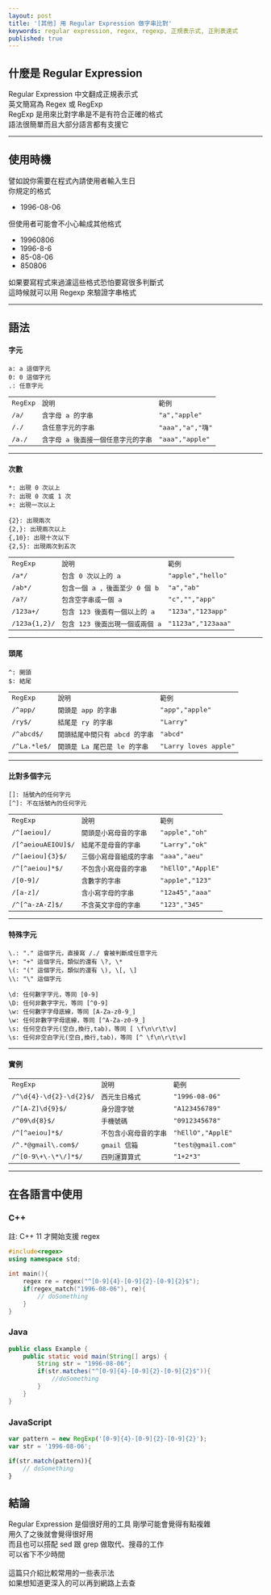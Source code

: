 ```yaml
---
layout: post
title: '[其他] 用 Regular Expression 做字串比對'
keywords: regular expression, regex, regexp, 正規表示式, 正則表達式
published: true
---
```


## 什麼是 Regular Expression

Regular Expression 中文翻成正規表示式<br>
英文簡寫為 Regex 或 RegExp<br>
RegExp 是用來比對字串是不是有符合正確的格式<br>
語法很簡單而且大部分語言都有支援它<br>

---

## 使用時機

譬如說你需要在程式內請使用者輸入生日<br>
你規定的格式

- 1996-08-06

但使用者可能會不小心輸成其他格式<br>

- 19960806
- 1996-8-6
- 85-08-06
- 850806

如果要寫程式來過濾這些格式恐怕要寫很多判斷式<br>
這時候就可以用 Regexp 來驗證字串格式<br>

---

## 語法

#### 字元

```
a: a 這個字元
0: 0 這個字元
.: 任意字元
```

<table style="width:100%; font-family:monospace;">
    <tr>
        <td> RegExp </td>
        <td> 說明 </td>
        <td> 範例 </td> 
    </tr>
    <tr>
        <td> /a/ </td>
        <td> 含字母 a 的字串</td> 
        <td> "a","apple" </td>
    </tr>
    <tr>
        <td> /./ </td>
        <td> 含任意字元的字串 </td>
        <td> "aaa","a","嗨" </td>
    </tr>
    <tr>
        <td> /a./ </td>
        <td> 含字母 a 後面接一個任意字元的字串 </td>
        <td> "aaa","apple" </td>
    </tr>
</table>

---

#### 次數

```
*: 出現 0 次以上
?: 出現 0 次或 1 次
+: 出現一次以上

{2}: 出現兩次
{2,}: 出現兩次以上
{,10}: 出現十次以下
{2,5}: 出現兩次到五次
```

<table style="width:100%; font-family:monospace;">
    <tr>
        <td> RegExp </td>
        <td> 說明 </td>
        <td> 範例 </td> 
    </tr>
    <tr>
        <td> /a*/ </td>
        <td> 包含 0 次以上的 a </td> 
        <td> "apple","hello" </td>
    </tr>
    <tr>
        <td> /ab*/ </td>
        <td> 包含一個 a ，後面至少 0 個 b </td>
        <td> "a","ab" </td>
    </tr>
    <tr>
        <td> /a?/ </td>
        <td> 包含空字串或一個 a </td>
        <td> "c","","app" </td>
    </tr>
    <tr>
        <td> /123a+/ </td>
        <td> 包含 123 後面有一個以上的 a </td>
        <td> "123a","123app" </td>
    </tr>
    <tr>
        <td> /123a{1,2}/ </td>
        <td> 包含 123 後面出現一個或兩個 a </td>
        <td> "1123a","123aaa" </td>
    </tr>
</table>

---

#### 頭尾

```
^: 開頭
$: 結尾
```

<table style="width:100%; font-family:monospace;">
    <tr>
        <td> RegExp </td>
        <td> 說明 </td>
        <td> 範例 </td> 
    </tr>
    <tr>
        <td> /^app/ </td>
        <td> 開頭是 app 的字串 </td>
        <td> "app","apple" </td>
    </tr>
    <tr>
        <td> /ry$/ </td>
        <td> 結尾是 ry 的字串 </td>
        <td> "Larry" </td>
    </tr>
    <tr>
        <td> /^abcd$/ </td>
        <td> 開頭結尾中間只有 abcd 的字串 </td>
        <td> "abcd" </td>
    </tr>
    <tr>
        <td> /^La.*le$/ </td>
        <td> 開頭是 La 尾巴是 le 的字串 </td>
        <td> "Larry loves apple" </td>
    </tr>
</table>

---

#### 比對多個字元

```
[]: 括號內的任何字元
[^]: 不在括號內的任何字元
```

<table style="width:100%; font-family:monospace;">
    <tr>
        <td> RegExp </td>
        <td> 說明 </td>
        <td> 範例 </td> 
    </tr>
    <tr>
        <td> /^[aeiou]/ </td>
        <td> 開頭是小寫母音的字串 </td>
        <td> "apple","oh" </td>
    </tr>
    <tr>
        <td> /[^aeiouAEIOU]$/ </td>
        <td> 結尾不是母音的字串 </td>
        <td> "Larry","ok" </td>
    </tr>
    <tr>
        <td> /^[aeiou]{3}$/ </td>
        <td> 三個小寫母音組成的字串 </td>
        <td> "aaa","aeu" </td>
    </tr>
    <tr>
        <td> /^[^aeiou]*$/ </td>
        <td> 不包含小寫母音的字串 </td>
        <td> "hEllO","ApplE" </td>
    </tr>
    <tr>
        <td> /[0-9]/ </td>
        <td> 含數字的字串 </td>
        <td> "app1e","123" </td>
    </tr>
    <tr>
        <td> /[a-z]/ </td>
        <td> 含小寫字母的字串 </td>
        <td> "12a45","aaa" </td>
    </tr>
    <tr>
        <td> /^[^a-zA-Z]$/ </td>
        <td> 不含英文字母的字串 </td>
        <td> "123","345" </td>
    </tr>
</table>

---

#### 特殊字元

```
\.: "." 這個字元，直接寫 /./ 會被判斷成任意字元
\+: "+" 這個字元，類似的還有 \?, \*
\(: "(" 這個字元，類似的還有 \), \[, \]
\\: "\" 這個字元

\d: 任何數字字元，等同 [0-9]
\D: 任何非數字字元，等同 [^0-9]
\w: 任何數字字母底線，等同 [A-Za-z0-9_]
\w: 任何非數字字母底線，等同 [^A-Za-z0-9_]
\s: 任何空白字元(空白,換行,tab)，等同 [ \f\n\r\t\v]
\s: 任何非空白字元(空白,換行,tab)，等同 [^ \f\n\r\t\v]
```

---

#### 實例

<table style="width:100%; font-family:monospace;">
    <tr>
        <td> RegExp </td>
        <td> 說明 </td>
        <td> 範例 </td> 
    </tr>
    <tr>
        <td> /^\d{4}-\d{2}-\d{2}$/ </td>
        <td> 西元生日格式 </td>
        <td> "1996-08-06" </td>
    </tr>
    <tr>
        <td> /^[A-Z]\d{9}$/ </td>
        <td> 身分證字號 </td>
        <td> "A123456789" </td>
    </tr>
    <tr>
        <td> /^09\d{8}$/ </td>
        <td> 手機號碼 </td>
        <td> "0912345678" </td>
    </tr>
    <tr>
        <td> /^[^aeiou]*$/ </td>
        <td> 不包含小寫母音的字串 </td>
        <td> "hEllO","ApplE" </td>
    </tr>
    <tr>
        <td> /^.*@gmail\.com$/ </td>
        <td> gmail 信箱 </td>
        <td> "test@gmail.com" </td>
    </tr>
    <tr>
        <td> /^[0-9\+\-\*\/]*$/ </td>
        <td> 四則運算算式 </td>
        <td> "1+2*3" </td>
    </tr>
</table>

---

## 在各語言中使用

### C++
註: C++ 11 才開始支援 regex

```c++
#include<regex>
using namespace std;

int main(){
    regex re = regex("^[0-9]{4}-[0-9]{2}-[0-9]{2}$");
    if(regex_match("1996-08-06"), re){
        // doSomething
    }
}
```

### Java

```java
public class Example {
    public static void main(String[] args) {
        String str = "1996-08-06";
        if(str.matches("^[0-9]{4}-[0-9]{2}-[0-9]{2}$")){
            //doSomething
        }
    }
}
```

### JavaScript

```js
var pattern = new RegExp('[0-9]{4}-[0-9]{2}-[0-9]{2}');
var str = '1996-08-06';

if(str.match(pattern)){
    // doSomething
}
```

### 

## 結論

Regular Expression 是個很好用的工具
剛學可能會覺得有點複雜<br>
用久了之後就會覺得很好用<br>
而且也可以搭配 sed 跟 grep 做取代、搜尋的工作<br>
可以省下不少時間<br>
<br>
這篇只介紹比較常用的一些表示法<br>
如果想知道更深入的可以再到網路上去查<br>


